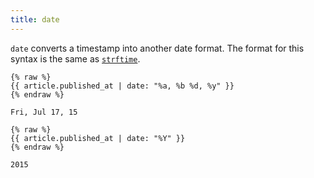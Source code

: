 ```yaml
---
title: date
---
```


`date` converts a timestamp into another date format. The format for this syntax is the same as [`strftime`](//strftime.net).

```liquid
{% raw %}
{{ article.published_at | date: "%a, %b %d, %y" }}
{% endraw %}
```

```text
Fri, Jul 17, 15
```

```liquid
{% raw %}
{{ article.published_at | date: "%Y" }}
{% endraw %}
```

```text
2015
```
